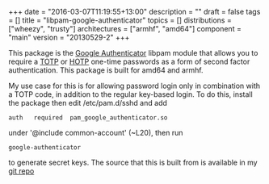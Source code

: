 +++
date = "2016-03-07T11:19:55+13:00"
description = ""
draft = false
tags = []
title = "libpam-google-authenticator"
topics = []
distributions = ["wheezy", "trusty"]
architectures = ["armhf", "amd64"]
component = "main"
version = "20130529-2"
+++

This package is the [Google Authenticator](https://code.google.com/p/google-authenticator/") libpam module that allows you to require a [TOTP](https://tools.ietf.org/html/rfc6238) or [HOTP](https://tools.ietf.org/html/rfc4226) one-time passwords as a form of second factor authentication. This package is built for amd64 and armhf.


My use case for this is for allowing password login only in combination with a TOTP code, in addition to the regular key-based login. To do this, install the package then edit /etc/pam.d/sshd and add

    auth   required  pam_google_authenticator.so

under '@include common-account' (~L20), then run

    google-authenticator

to generate secret keys. The source that this is built from is available in my [git repo](http://git.willhughes.name/google-authenticator/)
